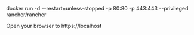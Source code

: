 docker run -d --restart=unless-stopped -p 80:80 -p 443:443 --privileged rancher/rancher

Open your browser to https://localhost
